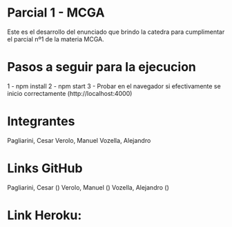 # Parcial 1 - MCGA

Este es el desarrollo del enunciado que brindo la catedra para cumplimentar el parcial nº1 de la materia MCGA.

# Pasos a seguir para la ejecucion

1 - npm install
2 - npm start
3 - Probar en el navegador si efectivamente se inicio correctamente (http://localhost:4000)

# Integrantes

Pagliarini, Cesar 
Verolo, Manuel
Vozella, Alejandro 


# Links GitHub
Pagliarini, Cesar ()
Verolo, Manuel ()
Vozella, Alejandro ()

# Link Heroku: 